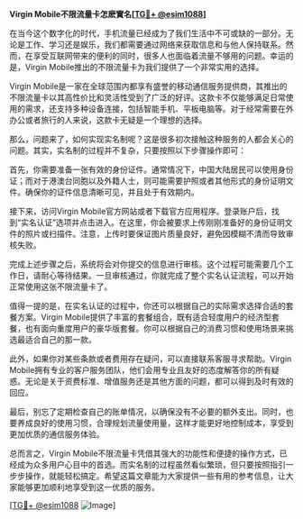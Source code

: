 **Virgin Mobile不限流量卡怎麽實名[[TG💪+ @esim1088](https://t.me/s/esim1088)]**

在当今这个数字化的时代，手机流量已经成为了我们生活中不可或缺的一部分。无论是工作、学习还是娱乐，我们都需要通过网络来获取信息和与他人保持联系。然而，在享受互联网带来的便利的同时，很多人也面临着流量不够用的问题。幸运的是，Virgin Mobile推出的不限流量卡为我们提供了一个非常实用的选择。

Virgin Mobile是一家在全球范围内都享有盛誉的移动通信服务提供商，其推出的不限流量卡以其高性价比和灵活性受到了广泛的好评。这款卡不仅能够满足日常使用的需求，还支持多种设备连接，包括智能手机、平板电脑等。对于经常需要在外办公或者旅行的人来说，这款卡无疑是一个理想的选择。

那么，问题来了，如何实现实名制呢？这是很多初次接触这种服务的人都会关心的问题。其实，实名制的过程并不复杂，只要按照以下步骤操作即可：

首先，你需要准备一张有效的身份证件。通常情况下，中国大陆居民可以使用身份证；而对于港澳台同胞以及外籍人士，则可能需要护照或者其他形式的身份证明文件。确保你的证件信息清晰可见，并且处于有效期内。

接下来，访问Virgin Mobile官方网站或者下载官方应用程序。登录账户后，找到“实名认证”选项并点击进入。在这里，你会被要求上传刚刚准备好的身份证明文件的照片或扫描件。注意，上传时要保证图片质量良好，避免因模糊不清而导致审核失败。

完成上述步骤之后，系统将会对你提交的信息进行审核。这个过程可能需要几个工作日，请耐心等待结果。一旦审核通过，你就完成了整个实名认证流程，可以开始正常使用这张不限流量卡了。

值得一提的是，在实名认证的过程中，你还可以根据自己的实际需求选择合适的套餐方案。Virgin Mobile提供了丰富的套餐组合，既有适合轻度用户的经济型套餐，也有面向重度用户的豪华版套餐。你可以根据自己的消费习惯和使用场景来挑选最适合自己的那一款。

此外，如果你对某些条款或者费用存在疑问，可以直接联系客服寻求帮助。Virgin Mobile拥有专业的客户服务团队，他们会用专业且友好的态度解答你的所有疑惑。无论是关于资费标准、增值服务还是其他方面的问题，都可以得到及时有效的回应。

最后，别忘了定期检查自己的账单情况，以确保没有不必要的额外支出。同时，也要养成良好的使用习惯，合理规划流量使用量，这样才能更好地控制成本，享受到更加优质的通信服务体验。

总而言之，Virgin Mobile不限流量卡凭借其强大的功能性和便捷的操作方式，已经成为众多用户心目中的首选。而实名制的过程虽然看似繁琐，但只要按照指引一步步操作，就能轻松搞定。希望这篇文章能为大家提供一些有用的参考信息，让大家能够更加顺利地享受到这一优质的服务。

[[TG💪+ @esim1088](https://t.me/s/esim1088) ![Image](https://i.postimg.cc/4NQfJmqS/Snipaste-2025-05-13-00-14-12.png)]